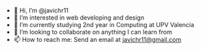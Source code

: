 - 👋 Hi, I’m @javichr11
- 👀 I’m interested in web developing and design
- 🌱 I’m currently studying 2nd year in Computing at UPV Valencia
- 💞️ I’m looking to collaborate on anything I can learn from
- 📫 How to reach me: Send an email at javichr11@gmail.com

<!---
javichr11/javichr11 is a ✨ special ✨ repository because its `README.md` (this file) appears on your GitHub profile.
You can click the Preview link to take a look at your changes.
--->
